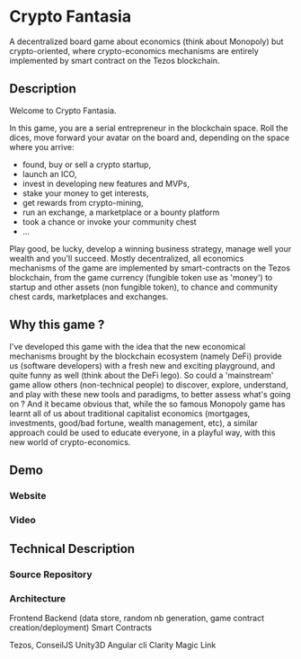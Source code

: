 # Crypto Fantasia

A decentralized board game about economics (think about Monopoly) but crypto-oriented, where crypto-economics mechanisms are entirely implemented by smart contract on the Tezos blockchain.

## Description

Welcome to Crypto Fantasia.

In this game, you are a serial entrepreneur in the blockchain space.
Roll the dices, move forward your avatar on the board and, depending on the space where you arrive:
- found, buy or sell a crypto startup,
- launch an ICO,
- invest in developing new features and MVPs,
- stake your money to get interests,
- get rewards from crypto-mining,
- run an exchange, a marketplace or a bounty platform
- took a chance or invoke your community chest
- ...

Play good, be lucky, develop a winning business strategy, manage well your wealth and you'll succeed.
Mostly decentralized, all economics mechanisms of the game are implemented by smart-contracts on the Tezos blockchain, from the game currency (fungible token use as 'money') to startup and other assets (non fungible token), to chance and community chest cards, marketplaces and exchanges.

## Why this game ?

I've developed this game with the idea that the new economical mechanisms brought by the blockchain ecosystem (namely DeFi) provide us (software developers) with a fresh new and exciting playground, and quite funny as well (think about the DeFi lego).
So could a 'mainstream' game allow others (non-technical people) to discover, explore, understand, and play with these new tools and paradigms, to better assess what's going on ?
And it became obvious that, while the so famous Monopoly game has learnt all of us about traditional capitalist economics (mortgages, investments, good/bad fortune, wealth management, etc), a similar approach could be used to educate everyone, in a playful way, with this new world of crypto-economics.

## Demo

### Website

### Video

## Technical Description

### Source Repository

### Architecture

Frontend
Backend (data store, random nb generation, game contract creation/deployment)
Smart Contracts

Tezos, ConseilJS
Unity3D
Angular cli
Clarity
Magic Link





